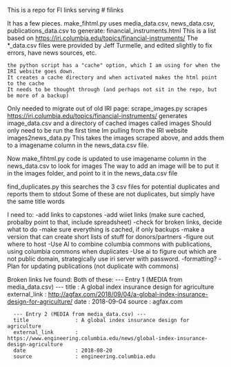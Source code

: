 This is a repo for FI links serving # filinks

It has a few pieces.
  make_fihtml.py 
    uses media_data.csv, news_data.csv, publications_data.csv 
    to generate: financial_instruments.html
    This is a list based on https://iri.columbia.edu/topics/financial-instruments/
    The *_data.csv files were provided by Jeff Turmelle, and edited slightly to fix errors, have news sources, etc.

    the python script has a "cache" option, which I am using for when the IRI website goes down.  
    It creates a cache directory and when activated makes the html point to the cache
    It needs to be thought through (and perhaps not sit in the repo, but be more of a backup)

Only needed to migrate out of old IRI page:
  scrape_images.py
    scrapes https://iri.columbia.edu/topics/financial-instruments/
    generates image_data.csv and a directory of cached images called images
    Should only need to be run the first time Im pulling from the IRI website
 images2news_data.py
   This takes the images scraped above, and adds them to a imagename column in the news_data.csv file.
 
Now make_fihtml.py code is updated to use imagename column in the news_data.csv to look for images
   The way to add an image will be to put it in the images folder, and point to it in the news_data.csv file

  find_duplicates.py
    this searches the 3 csv files for potential duplicates and reports them to stdout
    Some of these are not duplicates, but simply have the same title words
  
I need to:
  -add links to capstones
  -add wiiet links (make sure cached, probalby point to that, include spreadsheet)
  -check for broken links, decide what to do
  -make sure everything is cached, if only backups
  -make a version that can create short lists of stuff for donors/partners
  -figure out where to host
  -Use AI to combine columbia commons with publications, using columbia commons when duplicates
  -Use ai to figure out which are not public domain, strategically use iri server with password. 
  -formatting?
  -Plan for updating publications (not duplicate with commons)


  Broken links Ive found:
  Both of these:
      --- Entry 1 (MEDIA from media_data.csv) ---
      title               : A global index insurance design for agriculture
      external_link       : http://agfax.com/2018/09/04/a-global-index-insurance-design-for-agriculture/
      date                : 2018-09-04
      source              : agfax.com
    
      --- Entry 2 (MEDIA from media_data.csv) ---
      title               : A global index insurance design for agriculture
      external_link       : https://www.engineering.columbia.edu/news/global-index-insurance-design-agriculture
      date                : 2018-08-20
      source              : engineering.columbia.edu

  
      

